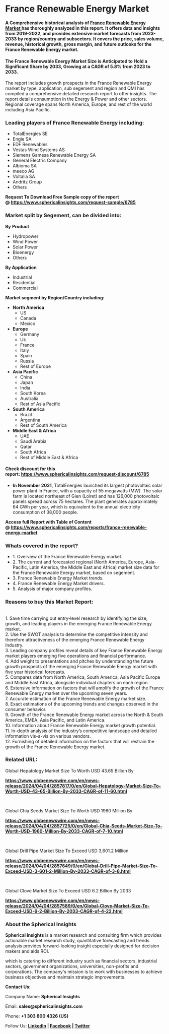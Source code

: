 <h1 class="news-post-title">France Renewable Energy Market&nbsp;</h1>
<p><strong>A Comprehensive historical analysis of&nbsp;<a href="https://www.sphericalinsights.com/reports/france-renewable-energy-market" target="_blank" rel="noreferrer noopener">France Renewable Energy Market&nbsp;</a>has thoroughly analyzed in this report. It offers data and insights from 2019-2022, and provides extensive market forecasts from 2023-2033 by region/country and subsectors. It covers the price, sales volume, revenue, historical growth, gross margin, and future outlooks for the France Renewable Energy market.</strong></p>
<h4><strong>The France Renewable Energy Market Size is Anticipated to Hold a Significant Share by 2033, Growing at a CAGR of 5.8% from 2023 to 2033.</strong></h4>
<p>The report includes growth prospects in the France Renewable Energy market by type, application, sub segement and region and QMI has compiled a comprehensive detailed research report to offer insights. The report details consumption in the Energy &amp; Power and other sectors. Regional coverage spans North America, Europe, and rest of the world including Asia Pacific.</p>
<h3><strong>Leading players of France Renewable Energy including:</strong></h3>
<ul>
<li>TotalEnergies SE</li>
<li>Engie SA</li>
<li>EDF Renewables</li>
<li>Vestas Wind Systems AS</li>
<li>Siemens Gamesa Renewable Energy SA</li>
<li>General Electric Company</li>
<li>Albioma SA</li>
<li>meeco AG</li>
<li>Voltalia SA</li>
<li>Andritz Group</li>
<li>Others</li>
</ul>
<p><strong>Request To Download Free Sample copy of the report @&nbsp;<a href="https://www.sphericalinsights.com/request-sample/6785">https://www.sphericalinsights.com/request-sample/6785</a></strong></p>
<h3><strong>Market split by Segement, can be divided into:</strong></h3>
<p><strong>By</strong>&nbsp;<strong>Product</strong></p>
<ul>
<li>Hydropower</li>
<li>Wind Power</li>
<li>Solar Power</li>
<li>Bioenergy</li>
<li>Others</li>
</ul>
<p><strong>By Application</strong></p>
<ul>
<li>Industrial</li>
<li>Residential</li>
<li>Commercial</li>
</ul>
<p><strong>Market segment by Region/Country including:</strong></p>
<ul>
<li><strong>North America</strong>
<ul>
<li>US</li>
<li>Canada</li>
<li>Mexico</li>
</ul>
</li>
<li><strong>Europe</strong>
<ul>
<li>Germany</li>
<li>Uk</li>
<li>France</li>
<li>Italy</li>
<li>Spain</li>
<li>Russia</li>
<li>Rest of Europe</li>
</ul>
</li>
<li><strong>Asia Pacific</strong>
<ul>
<li>China</li>
<li>Japan</li>
<li>India</li>
<li>South Korea</li>
<li>Australia</li>
<li>Rest of Asia Pacific</li>
</ul>
</li>
<li><strong>South America</strong>
<ul>
<li>Brazil</li>
<li>Argentina</li>
<li>Rest of South America</li>
</ul>
</li>
<li><strong>Middle East &amp; Africa</strong>
<ul>
<li>UAE</li>
<li>Saudi Arabia</li>
<li>Qatar</li>
<li>South Africa</li>
<li>Rest of Middle East &amp; Africa</li>
</ul>
</li>
</ul>
<h4>Check discount for this report:&nbsp;<a href="https://www.sphericalinsights.com/request-discount/6785">https://www.sphericalinsights.com/request-discount/6785</a></h4>
<ul>
<li><strong>In November 2021,&nbsp;</strong>TotalEnergies launched its largest photovoltaic solar power plant in France, with a capacity of 55 megawatts (MW). The solar farm is located northeast of Gien (Loiret) and has 126,000 photovoltaic panels spread across 75 hectares. The plant generates approximately 64 GWh per year, which is equivalent to the annual electricity consumption of 38,000 people.</li>
</ul>
<p><strong>Access full Report with Table of Content @&nbsp;<a href="https://www.sphericalinsights.com/reports/france-renewable-energy-market">https://www.sphericalinsights.com/reports/france-renewable-energy-market</a>&nbsp;</strong></p>
<h3><strong>Whats covered in the report?</strong></h3>
<ul>
<li>1. Overview of the France Renewable Energy market.</li>
<li>2. The current and forecasted regional (North America, Europe, Asia-Pacific, Latin America, the Middle East and Africa) market size data for the France Renewable Energy market, based on segement.</li>
<li>3. France Renewable Energy Market trends.</li>
<li>4. France Renewable Energy Market drivers.</li>
<li>5. Analysis of major company profiles.</li>
</ul>
<h3><strong>Reasons to buy this Market Report:</strong></h3>
<p><br />1. Save time carrying out entry-level research by identifying the size, growth, and leading players in the emerging France Renewable Energy market.<br />2. Use the SWOT analysis to determine the competitive intensity and therefore attractiveness of the emerging France Renewable Energy Industry.<br />3. Leading company profiles reveal details of key France Renewable Energy market players emerging five operations and financial performance.<br />4. Add weight to presentations and pitches by understanding the future growth prospects of the emerging France Renewable Energy market with five year historical forecasts.<br />5. Compares data from North America, South America, Asia Pacific Europe and Middle East Africa, alongside individual chapters on each region.<br />6. Extensive information on factors that will amplify the growth of the France Renewable Energy market over the upcoming seven years.<br />7. Accurate estimation of the France Renewable Energy market size.<br />8. Exact estimations of the upcoming trends and changes observed in the consumer behavior.<br />9. Growth of the France Renewable Energy market across the North &amp; South America, EMEA, Asia Pacific, and Latin America.<br />10. Information about France Renewable Energy market growth potential.<br />11. In-depth analysis of the industry&rsquo;s competitive landscape and detailed information vis-a-vis on various vendors.<br />12. Furnishing of detailed information on the factors that will restrain the growth of the France Renewable Energy market.</p>
<h3><strong>Related URL:</strong></h3>
<p>Global Hepatology Market Size To Worth USD 43.65 Billion By</p>
<p><strong><a href="https://www.globenewswire.com/en/news-release/2024/04/04/2857817/0/en/Global-Hepatology-Market-Size-To-Worth-USD-43-65-Billion-By-2033-CAGR-of-11-60.html">https://www.globenewswire.com/en/news-release/2024/04/04/2857817/0/en/Global-Hepatology-Market-Size-To-Worth-USD-43-65-Billion-By-2033-CAGR-of-11-60.html</a>&nbsp;</strong></p>
<p>&nbsp;</p>
<p>Global Chia Seeds Market Size To Worth USD 1960 Million By</p>
<p><strong><a href="https://www.globenewswire.com/en/news-release/2024/04/04/2857725/0/en/Global-Chia-Seeds-Market-Size-To-Worth-USD-1960-Million-By-2033-CAGR-of-7-10.html">https://www.globenewswire.com/en/news-release/2024/04/04/2857725/0/en/Global-Chia-Seeds-Market-Size-To-Worth-USD-1960-Million-By-2033-CAGR-of-7-10.html</a>&nbsp;</strong></p>
<p>&nbsp;</p>
<p>Global Drill Pipe Market Size To Exceed USD 3,601.2 Million</p>
<p><strong><a href="https://www.globenewswire.com/en/news-release/2024/04/04/2857649/0/en/Global-Drill-Pipe-Market-Size-To-Exceed-USD-3-601-2-Million-By-2033-CAGR-of-3-8.html">https://www.globenewswire.com/en/news-release/2024/04/04/2857649/0/en/Global-Drill-Pipe-Market-Size-To-Exceed-USD-3-601-2-Million-By-2033-CAGR-of-3-8.html</a>&nbsp;</strong></p>
<p>&nbsp;</p>
<p>Global Clove Market Size To Exceed USD 6.2 Billion By 2033</p>
<p><strong><a href="https://www.globenewswire.com/en/news-release/2024/04/04/2857589/0/en/Global-Clove-Market-Size-To-Exceed-USD-6-2-Billion-By-2033-CAGR-of-4-22.html">https://www.globenewswire.com/en/news-release/2024/04/04/2857589/0/en/Global-Clove-Market-Size-To-Exceed-USD-6-2-Billion-By-2033-CAGR-of-4-22.html</a>&nbsp;</strong></p>
<h3><strong>About the Spherical Insights</strong></h3>
<p><strong>Spherical Insights</strong>&nbsp;is a market research and consulting firm which provides actionable market research study, quantitative forecasting and trends analysis provides forward-looking insight especially designed for decision makers and aids ROI.</p>
<p>which is catering to different industry such as financial sectors, industrial sectors, government organizations, universities, non-profits and corporations. The company's mission is to work with businesses to achieve business objectives and maintain strategic improvements.</p>
<p><strong>Contact Us:</strong></p>
<p>Company Name:&nbsp;<strong>Spherical Insights</strong></p>
<p>Email:&nbsp;<strong>sales@sphericalinsights.com</strong></p>
<p>Phone:&nbsp;<strong>+1 303 800 4326 (US)</strong></p>
<p>Follow Us:&nbsp;<strong><a href="https://www.linkedin.com/company/spherical-insight/"><u>LinkedIn</u></a>&nbsp;|&nbsp;<a href="https://www.facebook.com/sphericalinsights22"><u>Facebook</u></a>&nbsp;|&nbsp;<a href="https://twitter.com/SInsights_US"><u>Twitter</u></a></strong></p>
